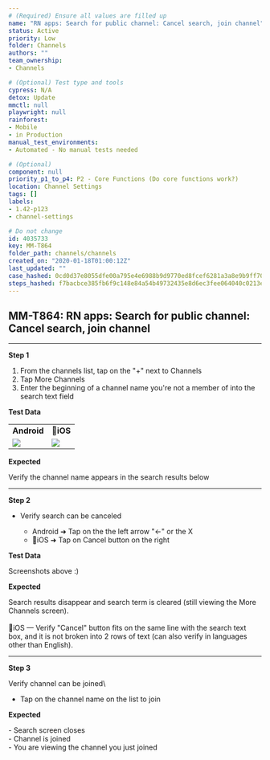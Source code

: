 ```yaml
---
# (Required) Ensure all values are filled up
name: "RN apps: Search for public channel: Cancel search, join channel"
status: Active
priority: Low
folder: Channels
authors: ""
team_ownership: 
- Channels

# (Optional) Test type and tools
cypress: N/A
detox: Update
mmctl: null
playwright: null
rainforest: 
- Mobile
- in Production
manual_test_environments: 
- Automated - No manual tests needed

# (Optional)
component: null
priority_p1_to_p4: P2 - Core Functions (Do core functions work?)
location: Channel Settings
tags: []
labels: 
- 1.42-p123
- channel-settings

# Do not change
id: 4035733
key: MM-T864
folder_path: channels/channels
created_on: "2020-01-18T01:00:12Z"
last_updated: ""
case_hashed: 0cd0d37e8055dfe00a795e4e6988b9d9770ed8fcef6281a3a8e9b9ff7022757a7f188bbbaaee93d8c28aceee03df7172
steps_hashed: f7bacbce385fb6f9c148e84a54b49732435e8d6ec3fee064040c0213e9e867d25e967a846ef5ec0ac01c54b0616f81e2
---
```


## MM-T864: RN apps: Search for public channel: Cancel search, join channel

---

**Step 1**

1. From the channels list, tap on the "+" next to Channels
2. Tap More Channels
3. Enter the beginning of a channel name you're not a member of into the search text field

**Test Data**

|                                                                                                                                                                                                                        |                                                                                                                                                                                                            |
| ---------------------------------------------------------------------------------------------------------------------------------------------------------------------------------------------------------------------- | ---------------------------------------------------------------------------------------------------------------------------------------------------------------------------------------------------------- |
| **Android**                                                                                                                                                                                                            | **iOS**                                                                                                                                                                                                   |
| ![](https://smartbear-tm4j-prod-us-west-2-attachment-rich-text.s3.us-west-2.amazonaws.com/embedded-f3277290f945470c4add5d21ef3dc7ca7b74388fc7152bfb6b99ae58c66a95a8-1593457214611-Image+Pasted+at+2020-6-29+20-46.png) | ![](https://smartbear-tm4j-prod-us-west-2-attachment-rich-text.s3.us-west-2.amazonaws.com/embedded-f3277290f945470c4add5d21ef3dc7ca7b74388fc7152bfb6b99ae58c66a95a8-1593457237048-IMG_CC7C79AB1398-1.jpeg) |

**Expected**

Verify the channel name appears in the search results below

---

**Step 2**

- Verify search can be canceled

  - Android ➜ Tap on the the left arrow "←" or the X
  - iOS ➜ Tap on Cancel button on the right

**Test Data**

Screenshots above :)

**Expected**

Search results disappear and search term is cleared (still viewing the More Channels screen).\
\
iOS — Verify "Cancel" button fits on the same line with the search text box, and it is not broken into 2 rows of text (can also verify in languages other than English).

---

**Step 3**

Verify channel can be joined\\

- Tap on the channel name on the list to join

**Expected**

\- Search screen closes\
\- Channel is joined\
\- You are viewing the channel you just joined
